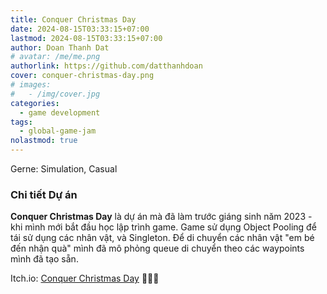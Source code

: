```yaml
---
title: Conquer Christmas Day
date: 2024-08-15T03:33:15+07:00
lastmod: 2024-08-15T03:33:15+07:00
author: Doan Thanh Dat
# avatar: /me/me.png
authorlink: https://github.com/datthanhdoan
cover: conquer-christmas-day.png
# images:
#   - /img/cover.jpg
categories:
  - game development
tags:
  - global-game-jam
nolastmod: true
---
```

Gerne: Simulation, Casual</br>
<!--more-->

### Chi tiết Dự án

**Conquer Christmas Day** là dự án mà đã làm trước giáng sinh năm 2023 - khi mình mới bắt đầu học lập trình game. Game sử dụng Object Pooling để tái sử dụng các nhân vật, và Singleton. Để di chuyển các nhân vật "em bé đến nhận quà" mình đã mô phỏng queue di chuyển theo các waypoints mình đã tạo sẵn.

Itch.io: [Conquer Christmas Day](https://datthanhdoan.itch.io/conquer-christmas-day) 🎅🎄🎁

